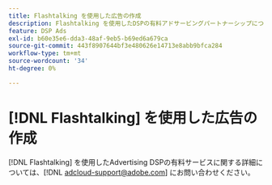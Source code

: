 ```yaml
---
title: Flashtalking を使用した広告の作成
description: Flashtalking を使用したDSPの有料アドサービングパートナーシップについて説明します。
feature: DSP Ads
exl-id: b60e35e6-dda3-48af-9eb5-b69ed6a679ca
source-git-commit: 443f8907644bf3e480626e14713e8abb9bfca284
workflow-type: tm+mt
source-wordcount: '34'
ht-degree: 0%

---
```


# [!DNL Flashtalking] を使用した広告の作成

[!DNL Flashtalking] を使用したAdvertising DSPの有料サービスに関する詳細については、[!DNL adcloud-support@adobe.com] にお問い合わせください。
